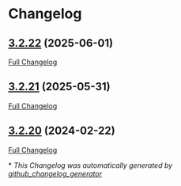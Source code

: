 # Changelog

## [3.2.22](https://github.com/GameFrameX/com.gameframex.unity.google.protobuf/tree/3.2.22) (2025-06-01)

[Full Changelog](https://github.com/GameFrameX/com.gameframex.unity.google.protobuf/compare/3.2.21...3.2.22)

## [3.2.21](https://github.com/GameFrameX/com.gameframex.unity.google.protobuf/tree/3.2.21) (2025-05-31)

[Full Changelog](https://github.com/GameFrameX/com.gameframex.unity.google.protobuf/compare/3.2.20...3.2.21)

## [3.2.20](https://github.com/GameFrameX/com.gameframex.unity.google.protobuf/tree/3.2.20) (2024-02-22)

[Full Changelog](https://github.com/GameFrameX/com.gameframex.unity.google.protobuf/compare/6cbd4b531383c9c5584352c5869e3956bd9ec9cb...3.2.20)



\* *This Changelog was automatically generated by [github_changelog_generator](https://github.com/github-changelog-generator/github-changelog-generator)*
